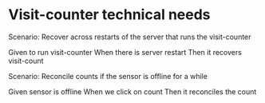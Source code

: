 # Visit-counter technical needs

Scenario: Recover across restarts of the server
that runs the visit-counter

  Given to run visit-counter
  When there is server restart
  Then it recovers visit-count 

Scenario: Reconcile counts if the sensor is offline for a while

  Given sensor is offline
  When we click on count
  Then it reconciles the count
